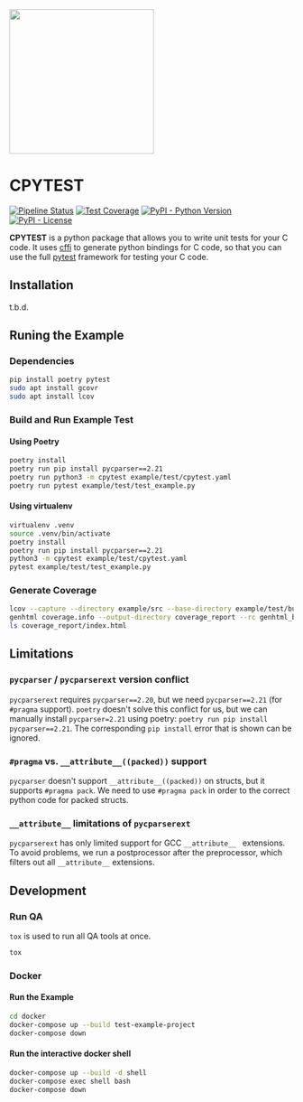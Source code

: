 <img src="https://gitlab.com/janoskut/cpytest/-/raw/main/assets/cpytest-logo.png" width="256">

# CPYTEST

[![Pipeline Status](https://gitlab.com/janoskut/cpytest/badges/main/pipeline.svg)](https://gitlab.com/janoskut/cpytest/pipelines/main/latest)
[![Test Coverage](https://gitlab.com/janoskut/cpytest/badges/main/coverage.svg?job=tox&key_text=coverage)](https://gitlab.com/janoskut/cpytest/-/jobs/artifacts/main/file/htmlcov/index.html?job=tox)
[![PyPI - Python Version](https://img.shields.io/pypi/pyversions/cpytest)](https://pypi.org/project/cpytest/)
[![PyPI - License](https://img.shields.io/pypi/l/cpytest)](https://pypi.org/project/cpytest/)

**CPYTEST** is a python package that allows you to write unit tests for your C code. It uses [cffi](https://cffi.readthedocs.io/en/latest/) to generate python bindings for C code, so that you can use the full [pytest](https://docs.pytest.org/en/stable/) framework for testing your C code.

## Installation

t.b.d.


## Runing the Example

### Dependencies

```sh
pip install poetry pytest
sudo apt install gcovr
sudo apt install lcov
```

### Build and Run Example Test

#### Using Poetry

```sh
poetry install
poetry run pip install pycparser==2.21
poetry run python3 -m cpytest example/test/cpytest.yaml
poetry run pytest example/test/test_example.py
```

#### Using virtualenv

```sh
virtualenv .venv
source .venv/bin/activate
poetry install
poetry run pip install pycparser==2.21
python3 -m cpytest example/test/cpytest.yaml
pytest example/test/test_example.py
```

### Generate Coverage

```sh
lcov --capture --directory example/src --base-directory example/test/build --output-file coverage.info --rc lcov_branch_coverage=1 --no-external
genhtml coverage.info --output-directory coverage_report --rc genhtml_branch_coverage=1
ls coverage_report/index.html
```


## Limitations

### `pycparser` / `pycparserext` version conflict

`pycparserext` requires `pycparser==2.20`, but we need `pycparser==2.21` (for `#pragma` support). `poetry` doesn't solve this conflict for us, but we can manually install `pycparser=2.21` using poetry: `poetry run pip install pycparser==2.21`. The corresponding `pip install` error that is shown can be ignored.

### `#pragma` vs. `__attribute__((packed))` support

`pycparser` doesn't support `__attribute__((packed))` on structs, but it supports `#pragma pack`. We need to use `#pragma pack` in order to the correct python code for packed structs.

### `__attribute__` limitations of `pycparserext`

`pycparserext` has only limited support for GCC `__attribute__ ` extensions. To avoid problems, we run a postprocessor after the preprocessor, which filters out all `__attribute__` extensions.


## Development

### Run QA

`tox` is used to run all QA tools at once.

```sh
tox
```

### Docker

#### Run the Example

```sh
cd docker
docker-compose up --build test-example-project
docker-compose down
```

#### Run the interactive docker shell

```sh
docker-compose up --build -d shell
docker-compose exec shell bash
docker-compose down
```
